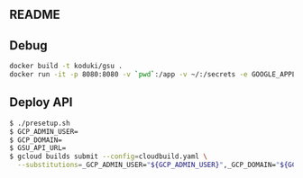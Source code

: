 README
-------

Debug
---------

```bash
docker build -t koduki/gsu .
docker run -it -p 8080:8080 -v `pwd`:/app -v ~/:/secrets -e GOOGLE_APPLICATION_CREDENTIALS=/secrets/key.json koduki/gsu bash
```

Deploy API
---------

```bash
$ ./presetup.sh
$ GCP_ADMIN_USER=
$ GCP_DOMAIN=
$ GSU_API_URL=
$ gcloud builds submit --config=cloudbuild.yaml \
  --substitutions=_GCP_ADMIN_USER="${GCP_ADMIN_USER}",_GCP_DOMAIN="${GCP_DOMAIN}",_GSU_API_URL="${GSU_API_URL}" .
```